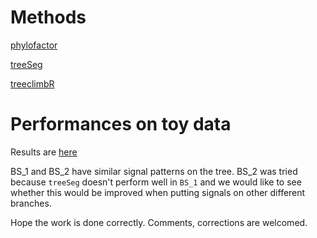
# Methods

[phylofactor](https://github.com/reptalex/phylofactor)

[treeSeg](https://github.com/merlebehr/treeSeg)

[treeclimbR](https://github.com/fionarhuang/treeclimbR)

# Performances on toy data

Results are [here](https://htmlpreview.github.io/?https://github.com/fionarhuang/benchmark_treebased/blob/master/docs/index.html)

BS_1 and BS_2 have similar signal patterns on the tree. BS_2 was tried because `treeSeg` doesn't perform well in `BS_1` and we would like to see whether this would be improved when putting signals on other different branches.

Hope the work is done correctly. Comments, corrections are welcomed.


